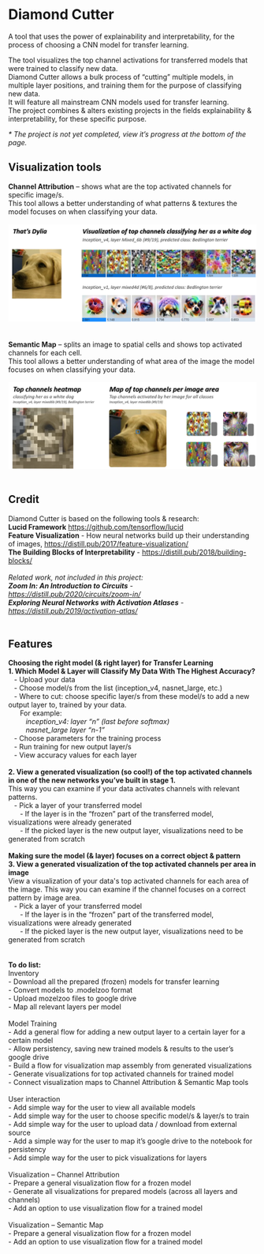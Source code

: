 # Diamond Cutter 
A tool that uses the power of explainability and interpretability, for the process of choosing a CNN model for transfer learning.

The tool visualizes the top channel activations for transferred models that were trained to classify new data. 
<br>Diamond Cutter allows a bulk process of “cutting” multiple models, in multiple layer positions, and training them for the purpose of classifying new data. 
<br>It will feature all mainstream CNN models used for transfer learning.
<br>The project combines & alters existing projects in the fields explainability & interpretability, for these specific purpose.

<i>\* The project is not yet completed, view it’s progress at the bottom of the page.</i>

## Visualization tools
<b>Channel Attribution</b> – shows what are the top activated channels for specific image/s.<br>This tool allows a better understanding of what patterns & textures the model focuses on when classifying your data.
<br>
<br>
<img src="https://raw.githubusercontent.com/osoffer/Diamond-Cutter/master/images/Channel%20Attribution%20-%20Dylia6.png" width=800px>
<br>
<br>
<br><b>Semantic Map</b> – splits an image to spatial cells and shows top activated channels for each cell.<br>This tool allows a better understanding of what area of the image the model focuses on when classifying your data.
<br>
<br>
<img src="https://raw.githubusercontent.com/osoffer/Diamond-Cutter/master/images/Activation Maps - Dylia.png" width=700px>
<br>
<br>
## Credit
Diamond Cutter is based on the following tools & research: 
<br><b>Lucid Framework</b> https://github.com/tensorflow/lucid
<br><b>Feature Visualization</b> - How neural networks build up their understanding of images, https://distill.pub/2017/feature-visualization/
<br><b>The Building Blocks of Interpretability</b> - https://distill.pub/2018/building-blocks/
<br>
<br><i>Related work, not included in this project:
<br><b>Zoom In: An Introduction to Circuits</b> - https://distill.pub/2020/circuits/zoom-in/
<br><b>Exploring Neural Networks with Activation Atlases</b> - https://distill.pub/2019/activation-atlas/ </i>
<br>
<br>
## Features
<b>Choosing the right model (& right layer) for Transfer Learning</b>
<br><b>1. Which Model & Layer will Classify My Data With The Highest Accuracy?</b>
<br>&nbsp;&nbsp;&nbsp;- Upload your data
<br>&nbsp;&nbsp;&nbsp;- Choose model/s from the list (inception_v4, nasnet_large, etc.)
<br>&nbsp;&nbsp;&nbsp;- Where to cut: choose specific layer/s from these model/s to add a new output layer to, trained by your data.
<br>&nbsp;&nbsp;&nbsp;&nbsp;&nbsp;&nbsp;For example:
<br>&nbsp;&nbsp;&nbsp;&nbsp;&nbsp;&nbsp;&nbsp;&nbsp;&nbsp;<i>inception_v4: layer “n” (last before softmax)</i>
<br>&nbsp;&nbsp;&nbsp;&nbsp;&nbsp;&nbsp;&nbsp;&nbsp;&nbsp;<i>nasnet_large layer “n-1”</i>
<br>&nbsp;&nbsp;&nbsp;- Choose parameters for the training process
<br>&nbsp;&nbsp;&nbsp;- Run training for new output layer/s
<br>&nbsp;&nbsp;&nbsp;- View accuracy values for each layer
<br>
<br>
<b>2. View a generated visualization (so cool!) of the top activated channels in one of the new networks you’ve built in stage 1.</b>
<br>This way you can examine if your data activates channels with relevant patterns.
<br>&nbsp;&nbsp;&nbsp;- Pick a layer of your transferred model
<br>&nbsp;&nbsp;&nbsp;&nbsp;&nbsp;&nbsp;- If the layer is in the “frozen” part of the transferred model, visualizations were already generated
<br>&nbsp;&nbsp;&nbsp;&nbsp;&nbsp;&nbsp;- If the picked layer is the new output layer, visualizations need to be generated from scratch
<br>
<br><b>Making sure the model (& layer) focuses on a correct object & pattern</b>
<br><b>3. View a generated visualization of the top activated channels per area in image</b>
<br>View a visualization of your data's top activated channels for each area of the image.
This way you can examine if the channel focuses on a correct pattern by image area.
<br>&nbsp;&nbsp;&nbsp;- Pick a layer of your transferred model
<br>&nbsp;&nbsp;&nbsp;&nbsp;&nbsp;&nbsp;- If the layer is in the “frozen” part of the transferred model, visualizations were already generated
<br>&nbsp;&nbsp;&nbsp;&nbsp;&nbsp;&nbsp;- If the picked layer is the new output layer, visualizations need to be generated from scratch
<br>
<br>
<br>
<b>To do list:</b>
<br>Inventory
<br>- Download all the prepared (frozen) models for transfer learning
<br>- Convert models to .modelzoo format
<br>- Upload mozelzoo files to google drive
<br>- Map all relevant layers per model
<br>
<br>Model Training
<br>- Add a general flow for adding a new output layer to a certain layer for a certain model
<br>- Allow persistency, saving new trained models & results to the user’s google drive
<br>- Build a flow for visualization map assembly from generated visualizations
<br>- Generate visualizations for top activated channels for trained model
<br>- Connect visualization maps to Channel Attribution & Semantic Map tools
<br>
<br>User interaction
<br>- Add simple way for the user to view all available models
<br>- Add simple way for the user to choose specific model/s & layer/s to train
<br>- Add simple way for the user to upload data / download from external source
<br>- Add a simple way for the user to map it’s google drive to the notebook for persistency
<br>- Add simple way for the user to pick visualizations for layers
<br>
<br>Visualization – Channel Attribution
<br>- Prepare a general visualization flow for a frozen model
   <br>- Generate all visualizations for prepared models (across all layers and channels)
<br>- Add an option to use visualization flow for a trained model
<br>
<br>Visualization – Semantic Map
<br>- Prepare a general visualization flow for a frozen model
<br>- Add an option to use visualization flow for a trained model
